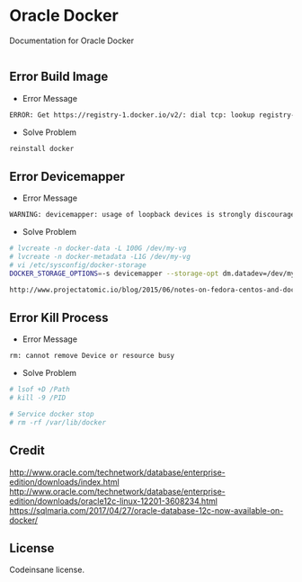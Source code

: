 # Oracle Docker
Documentation for Oracle Docker
```bash

```

## Error Build Image
* Error Message
```bash
ERROR: Get https://registry-1.docker.io/v2/: dial tcp: lookup registry-1.docker.io on [::1]:53: read udp [::1]:59801->[::1]:53: read: connection refused
```

* Solve Problem
```bash
reinstall docker
```

## Error Devicemapper
* Error Message
```bash
WARNING: devicemapper: usage of loopback devices is strongly discouraged for production use.
```

* Solve Problem
```bash
# lvcreate -n docker-data -L 100G /dev/my-vg
# lvcreate -n docker-metadata -L1G /dev/my-vg
# vi /etc/sysconfig/docker-storage
DOCKER_STORAGE_OPTIONS=-s devicemapper --storage-opt dm.datadev=/dev/my-vg/docker-data --storage-opt dm.metadatadev=/dev/my-vg/docker-metadata

http://www.projectatomic.io/blog/2015/06/notes-on-fedora-centos-and-docker-storage-drivers/
```

## Error Kill Process
* Error Message
```bash
rm: cannot remove Device or resource busy
```

* Solve Problem
```bash
# lsof +D /Path
# kill -9 /PID

# Service docker stop
# rm -rf /var/lib/docker
```

## Credit
http://www.oracle.com/technetwork/database/enterprise-edition/downloads/index.html
http://www.oracle.com/technetwork/database/enterprise-edition/downloads/oracle12c-linux-12201-3608234.html
https://sqlmaria.com/2017/04/27/oracle-database-12c-now-available-on-docker/

## License
Codeinsane license.